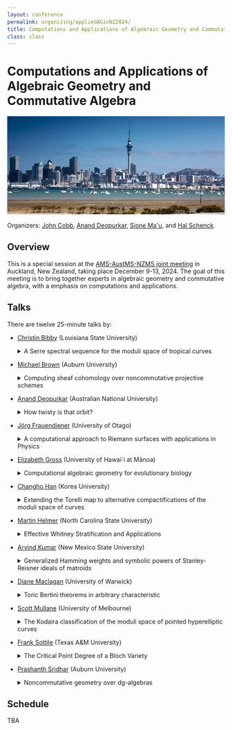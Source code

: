 ```yaml
---
layout: conference
permalink: organizing/appliedAGinNZ2024/
title: Computations and Applications of Algebraic Geometry and Commutative Algebra
class: class
---
```


# Computations and Applications of Algebraic Geometry and Commutative Algebra
![Auckland](/images/projects/auckland.jpg "An image of Auckland by Birger Hoppe, January 1, 2010.")

Organizers: [John Cobb](https://johndcobb.github.io), [Anand Deopurkar](https://ananddeopurkar.org/), [Sione Ma'u](https://profiles.auckland.ac.nz/s-mau/about), and [Hal Schenck](http://webhome.auburn.edu/~hks0015/).

## Overview
This is a special session at the [AMS-AustMS-NZMS joint meeting](https://ms-meet-2024.blogs.auckland.ac.nz/) in Auckland, New Zealand, taking place December 9-13, 2024. The goal of this meeting is to bring together experts in algebraic geometry and commutative algebra, with a emphasis on computations and applications.

## Talks
There are twelve 25-minute talks by:
- [Christin Bibby](https://www.math.lsu.edu/~bibby/) (Louisiana State University)
  <details>
    <summary>A Serre spectral sequence for the moduli space of tropical curves</summary>
    Abstract: The map $M_{g,n} \to M_g$ on moduli spaces of genus $g$ algebraic curves, given by forgetting marked points, is a fibration whose fiber is a configuration space of a surface. One can then "in principle" compute the cohomology of $M_{g,n}$ using the Serre spectral sequence. We present a tropical analogue of this spectral sequence, manifesting as a graph complex and featuring the cohomology of compactified configuration spaces on graphs. We use this to obtain new calculations in the top weight cohomology of the moduli spaces $M_{2,n}$ and $M_{3,n}$.
  </details>

- [Michael Brown](http://webhome.auburn.edu/~mkb0096/) (Auburn University)
  <details>
    <summary>Computing sheaf cohomology over noncommutative projective schemes</summary>
    Abstract: Given a commutative graded algebra $A = \bigoplus_{i \ge 0} A_i$ over a field $k$ such that $A_0 = k$, one has an associated projective scheme $X = \operatorname{Proj}(A)$. When $A$ is not commutative, no such scheme $X$ exists, but one may nevertheless define a category associated to $A$ that has many of the same homological properties as the category of coherent sheaves on a projective scheme. In particular, there is a noncommutative analogue of sheaf cohomology for objects in this category. Our goal is to develop a method for computing noncommutative sheaf cohomology in the case where $A$ is Koszul and Gorenstein. As an application, we prove a noncommutative generalization of the Horrocks splitting criterion, which is a necessary and sufficient condition for a vector bundle on projective space to split as a sum of line bundles.
  </details>

- [Anand Deopurkar](https://ananddeopurkar.org/) (Australian National University)
  <details>
    <summary>How twisty is that orbit?</summary>
    Abstract: Fix a polynomial P.  How complicated is the set of all polynomials obtained from P by changes of coordinates?  This question, and many others, generalise as follows: given a representation an algebraic group, how complicated is the orbit of a given element?  I will describe some answers, featuring toric varieties, Newton polyhedra, and stacks.
  </details>

- [Jörg Frauendiener](https://www.otago.ac.nz/maths-and-stats/people/professor-jorg-frauendiener) (University of Otago)
  <details>
    <summary>A computational approach to Riemann surfaces with applications in Physics</summary>
    Abstract: Integrable systems have a wide range of applications in fluid mechanics, general relativity and other areas of science. Many such systems have solutions which can be described in terms of Theta functions defined on Riemann surfaces. In this talk, we discuss our computational approach to evaluate these functions given data to define a Riemann surface. We show how to obtain a homology basis, the independent holomorphic differentials and from those the corresponding Riemann matrix. We demonstrate some applications, such as solutions to some integrable equations, the visualisation of stationary, axisymmetric relativistic systems. Finally, we discuss an application to the Schottky problem.
  </details>

- [Elizabeth Gross](https://math.hawaii.edu/wordpress/egross/) (University of Hawai`i at Mānoa)
  <details>
    <summary>Computational algebraic geometry for evolutionary biology</summary>
    Abstract: A main goal of phylogenomics is to understand the evolutionary history of a set of species.  These histories are represented by directed graphs where the leaves represent living species and the interior nodes represent extinct species. While it is common to assume the evolutionary history is a tree, when events such as hybridization are present, networks are more realistic.  However, allowing for networks, rather than simply trees, complicates the process of inference. One recent approach to phylogenetic network inference is rooted in computational algebraic geometry.  In this talk, we discuss the role computational algebraic geometry and symbolic computation has played in the statistical problems related to network inference with a focus on problems related to identifiability and model selection. 
  </details>

- [Changho Han](https://sites.google.com/view/changho-han) (Korea University)
  <details>
    <summary>Extending the Torelli map to alternative compactifications of the moduli space of curves</summary>
    Abstract: It is well-known that the Torelli map, that turns a smooth curve of genus g into its Jacobian (a principally polarized abelian variety of dimension g), extends to a map from the Deligne—Mumford moduli of stable curves to the moduli of semi-abelic varieties by Alexeev. Moreover, it is also known that the Torelli map does not extend over the alternative compactifications of the moduli of curves as described by the Hassett—Keel program, including the moduli of pseudostable curves (can have nodes and cusps but not elliptic tails). But it is not yet known whether the Torelli map extends over alternative compactifications of the moduli of curves described by Smyth; what about the moduli of curves of genus g with axis-like singularities? As a joint work with Jesse Kass and Matthew Satriano, I will describe moduli spaces of curves with axis-like singularities and describe how far the Torelli map extends over such spaces into the Alexeev compactifications.
  </details>

- [Martin Helmer](http://martin-helmer.com/) (North Carolina State University)
  <details>
    <summary>Effective Whitney Stratification and Applications</summary>
    Abstract: In this talk I will describe two algorithms to compute Whitney stratifications of real and complex algebraic varieties. I will begin with an overview of how the structure of the conormal variety is related to this problem and how we can exploit this to give an algorithm to compute a Whitney stratification. The main computational step in this algorithm involves finding the associated primes of a polynomial ideal. I will then explore how this approach can be made more efficient by using techniques for equidimensional decomposition of varieties rather than computing the full set of associated primes. This modified algorithm will yield a quite significant speedup but may fail to produce a minimal Whitney stratification. Time permitting, I will additionally present an algorithm to coarsen any Whitney stratification of a complex variety to a minimal Whitney stratification. Finally I will illustrate applications of the methods to the study of Feynman integrals in mathematical physics. This talk contains content of three separate joint works, one with Vidit Nanda (Oxford), one with Rafael Mohr (Sorbonne Université), and one with Felix Tellander (Oxford) and Georgios Papathanasiou (City University, London). 
  </details>

- [Arvind Kumar](https://math.nmsu.edu/people/facultydirectory/arvind-kumar.html) (New Mexico State University)
  <details>
    <summary>Generalized Hamming weights and symbolic powers of Stanley-Reisner ideals of matroids</summary>
    Abstract: It is well-known that the first generalized Hamming weight of a code, more commonly called \textit{the minimum distance} of the code, corresponds to the initial degree of the Stanley-Reisner ideal of the matroid of the dual code.  Our starting point in this paper is a generalization of this fact -- namely, the $r$-th generalized Hamming weight of a code is the smallest degree of a squarefree monomial in the $r$-th symbolic power of the Stanley-Reisner ideal of the matroid of the dual code (in the appropriate range for $r$). 
    It turns out that the squarefree monomials in successive symbolic powers of the Stanley-Reisner ideal of a matroid suffice to describe all symbolic powers of the Stanley-Reisner ideal.  This implies that generalized Hamming weights -- which can be defined in a natural way for matroids -- are fundamentally tied to the structure of symbolic powers of Stanley-Reisner ideals of matroids. We illustrate this by studying initial degree statistics of symbolic powers of the Stanley-Reisner ideal of a matroid in terms of generalized Hamming weights and working out many examples that are meaningful from a coding-theoretic perspective.  Our results also apply to projective varieties known as matroid configurations introduced by Geramita-Harbourne-Migliore-Nagel. 
  </details>

- [Diane Maclagan](http://homepages.warwick.ac.uk/staff/D.Maclagan/) (University of Warwick)
  <details>
    <summary>Toric Bertini theorems in arbitrary characteristic</summary>
    Abstract: The classical Bertini theorem on irreducibility when intersecting by hyperplanes is a standard part of the algebraic geometry toolkit.  This was generalised recently, in characteristic zero, by Fuchs, Mantova, and Zannier to a toric Bertini theorem for subvarieties of an algebraic torus, with hyperplanes replaced by subtori.  I will discuss joint work with Gandini, Hering, Mohammadi, Rajchgot, Wheeler, and Yu in which we give a different proof of this theorem that removes the characteristic assumption.  The proof surprisingly hinges on better understanding algebraically closed fields containing the field of rational functions in n variables, which involve polyhedral constructions.  An application is a tropical Bertini theorem.
  </details>

- [Scott Mullane](https://sites.google.com/site/scottfmullane/home) (University of Melbourne)
  <details>
    <summary>The Kodaira classification of the moduli space of pointed hyperelliptic curves</summary>
    Abstract: The moduli space of pointed hyperelliptic curves is a seemingly simple object with perhaps unexpectedly interesting geometry. I will report on joint work with Ignacio Barros completing the classification of both the Kodaira dimension and the structure of the effective cone of these moduli spaces.
  </details>

- [Frank Sottile](https://franksottile.github.io/) (Texas A&M University)
  <details>
    <summary>The Critical Point Degree of a Bloch Variety</summary>
    Abstract: Given an operator on a ${\mathbb Z}^d$-periodic graph, its Bloch variety encodes its spectrum with respect to the unitary characters of ${\mathbb Z}^d$.  Finer questions about the spectrum involve understanding the critical points of the projection to ${\mathbb R}$.  Previous work with Faust gave a bound for the number of complex critical points in terms of the volume of the Newton polytope of the dispersion polynomial.
    This talk will present background and then describe refined bounds on the number of critical points that are combinatorial in nature and involve an analysis of asymptotic behavior of the Bloch variety.  This is joint work with Faust and Robinson.
  </details>

- [Prashanth Sridhar](https://sites.google.com/view/prashanthsridhar/home) (Auburn University)
  <details>
    <summary>Noncommutative geometry over dg-algebras</summary>
    Abstract: Pioneering work of Artin-Zhang extends important aspects of projective geometry to the noncommutative (nc) setting. In particular, the derived category of such a nc scheme shares many features with the derived category of a classical one. In this talk, I'll discuss extensions of some classical and modern results in the theory of nc projective geometry to nc spaces associated to dg-algebras. This is joint work with Michael K. Brown.
  </details>

## Schedule
TBA